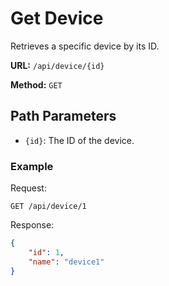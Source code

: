 # Get Device
Retrieves a specific device by its ID.

**URL:** `/api/device/{id}`

**Method:** `GET`

## Path Parameters

- `{id}`: The ID of the device.

### Example

Request:

```
GET /api/device/1
```

Response:

```json
{
    "id": 1,
    "name": "device1"
}
```